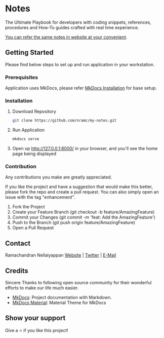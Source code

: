 # Notes

The Ultimate Playbook for developers with coding snippets, references, procedures and How-To guides crafted with real time experience.

[You can refer the same notes in website at your convenient](https://nramc.github.io/my-notes/).

## Getting Started

Please find below steps to set up and run application in your workstation.

### Prerequisites

Application uses MkDocs, please refer [MkDocs Installation](https://www.mkdocs.org/user-guide/installation/) for base
setup.

### Installation

1. Download Repository
    ```bash
    git clone https://github.com/nramc/my-notes.git 
    ```
2. Run Application
    ```bash
    mkdocs serve
    ```
3. Open up http://127.0.0.1:8000/ in your browser, and you'll see the home page being displayed

### Contribution

Any contributions you make are greatly appreciated.

If you like the project and have a suggestion that would make this better, please fork the repo and create a pull
request. You can also simply open an issue with the tag "enhancement".

1. Fork the Project
2. Create your Feature Branch (git checkout -b feature/AmazingFeature)
3. Commit your Changes (git commit -m 'feat: Add the AmazingFeature')
4. Push to the Branch (git push origin feature/AmazingFeature)
5. Open a Pull Request

## Contact

Ramachandran
Nellaiyappan [Website](https://github.com/nramc) | [Twitter](https://twitter.com/ram_n_74) | [E-Mail](mailto:ramachandrannellai@gmail.com)

## Credits

Sincere Thanks to following open source community for their wonderful efforts to make our life much easier.

- [MkDocs](https://www.mkdocs.org/): Project documentation with Markdown.
- [MkDocs Material](https://squidfunk.github.io/mkdocs-material/): Material Theme for MkDocs

## Show your support

Give a ⭐️ if you like this project!

